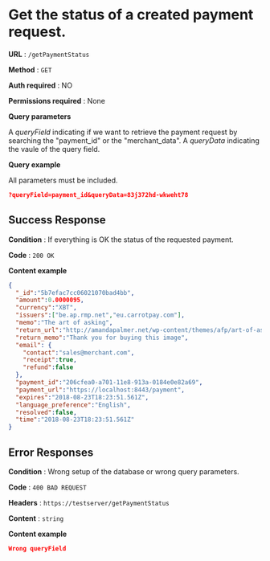 # Get the status of a created payment request.

**URL** : `/getPaymentStatus`

**Method** : `GET`

**Auth required** : NO

**Permissions required** : None

**Query parameters**

A *queryField* indicating if we want to retrieve the payment request by searching the "payment_id" or the "merchant_data".
A *queryData* indicating the vaule of the query field.

**Query example**

All parameters must be included.

```json
?queryField=payment_id&queryData=83j372hd-wkweht78
```

## Success Response

**Condition** : If everything is OK the status of the requested payment.

**Code** : `200 OK`

**Content example**

```json
{
  "_id":"5b7efac7cc06021070bad4bb",
  "amount":0.0000095,
  "currency":"XBT",
  "issuers":["be.ap.rmp.net","eu.carrotpay.com"],
  "memo":"The art of asking",
  "return_url":"http://amandapalmer.net/wp-content/themes/afp/art-of-asking/images/hero_mask.png",
  "return_memo":"Thank you for buying this image",
  "email": {
    "contact":"sales@merchant.com",
    "receipt":true,
    "refund":false
  },
  "payment_id":"206cfea0-a701-11e8-913a-0184e0e82a69",
  "payment_url":"https://localhost:8443/payment",
  "expires":"2018-08-23T18:23:51.561Z",
  "language_preference":"English",
  "resolved":false,
  "time":"2018-08-23T18:23:51.561Z"
}
```

## Error Responses

**Condition** : Wrong setup of the database or wrong query parameters.

**Code** : `400 BAD REQUEST`

**Headers** : `https://testserver/getPaymentStatus`

**Content** : `string`

**Content example**

```json
Wrong queryField
```
